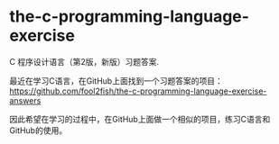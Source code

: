 # the-c-programming-language-exercise
C 程序设计语言（第2版，新版）习题答案.

最近在学习C语言，在GitHub上面找到一个习题答案的项目：https://github.com/fool2fish/the-c-programming-language-exercise-answers

因此希望在学习的过程中，在GitHub上面做一个相似的项目，练习C语言和GitHub的使用。
